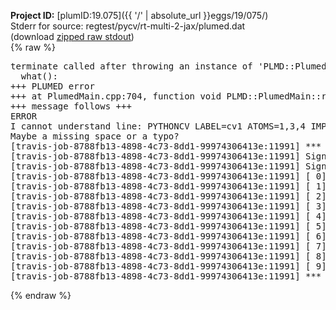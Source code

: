 **Project ID:** [plumID:19.075]({{ '/' | absolute_url }}eggs/19/075/)  
Stderr for source:  regtest/pycv/rt-multi-2-jax/plumed.dat   
(download [zipped raw stdout](plumed.dat.plumed_master.stdout.txt.zip))  
{% raw %}
<pre>
terminate called after throwing an instance of 'PLMD::Plumed::ExceptionError'
  what():  
+++ PLUMED error
+++ at PlumedMain.cpp:704, function void PLMD::PlumedMain::readInputWords(const std::vector<std::__cxx11::basic_string<char> >&)
+++ message follows +++
ERROR
I cannot understand line: PYTHONCV LABEL=cv1 ATOMS=1,3,4 IMPORT=distcv FUNCTION=cv COMPONENTS=d12,d13
Maybe a missing space or a typo?
[travis-job-8788fb13-4898-4c73-8dd1-99974306413e:11991] *** Process received signal ***
[travis-job-8788fb13-4898-4c73-8dd1-99974306413e:11991] Signal: Aborted (6)
[travis-job-8788fb13-4898-4c73-8dd1-99974306413e:11991] Signal code:  (-6)
[travis-job-8788fb13-4898-4c73-8dd1-99974306413e:11991] [ 0] /lib/x86_64-linux-gnu/libc.so.6(+0x354b0)[0x7fd29c6664b0]
[travis-job-8788fb13-4898-4c73-8dd1-99974306413e:11991] [ 1] /lib/x86_64-linux-gnu/libc.so.6(gsignal+0x38)[0x7fd29c666428]
[travis-job-8788fb13-4898-4c73-8dd1-99974306413e:11991] [ 2] /lib/x86_64-linux-gnu/libc.so.6(abort+0x16a)[0x7fd29c66802a]
[travis-job-8788fb13-4898-4c73-8dd1-99974306413e:11991] [ 3] /usr/lib/x86_64-linux-gnu/libstdc++.so.6(_ZN9__gnu_cxx27__verbose_terminate_handlerEv+0x16d)[0x7fd29cca084d]
[travis-job-8788fb13-4898-4c73-8dd1-99974306413e:11991] [ 4] /usr/lib/x86_64-linux-gnu/libstdc++.so.6(+0x8d6b6)[0x7fd29cc9e6b6]
[travis-job-8788fb13-4898-4c73-8dd1-99974306413e:11991] [ 5] /usr/lib/x86_64-linux-gnu/libstdc++.so.6(+0x8d701)[0x7fd29cc9e701]
[travis-job-8788fb13-4898-4c73-8dd1-99974306413e:11991] [ 6] /usr/lib/x86_64-linux-gnu/libstdc++.so.6(__cxa_rethrow+0x49)[0x7fd29cc9e969]
[travis-job-8788fb13-4898-4c73-8dd1-99974306413e:11991] [ 7] plumed_master[0x40a072]
[travis-job-8788fb13-4898-4c73-8dd1-99974306413e:11991] [ 8] /lib/x86_64-linux-gnu/libc.so.6(__libc_start_main+0xf0)[0x7fd29c651830]
[travis-job-8788fb13-4898-4c73-8dd1-99974306413e:11991] [ 9] plumed_master[0x40a0e9]
[travis-job-8788fb13-4898-4c73-8dd1-99974306413e:11991] *** End of error message ***
</pre>
{% endraw %}
